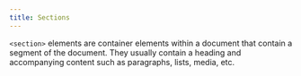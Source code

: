 ```yaml
---
title: Sections
---
```

<code>&lt;section&gt;</code> elements are container elements within a document that contain a segment of the document. They usually contain a heading and accompanying content such as paragraphs, lists, media, etc.

